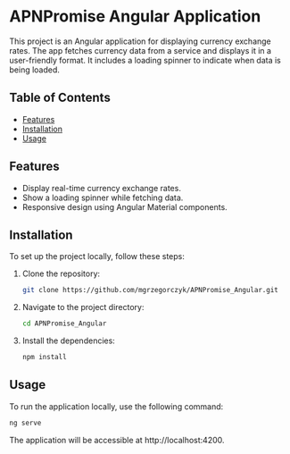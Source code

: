 # APNPromise Angular Application

This project is an Angular application for displaying currency exchange rates. The app fetches currency data from a service and displays it in a user-friendly format. It includes a loading spinner to indicate when data is being loaded.

## Table of Contents

- [Features](#features)
- [Installation](#installation)
- [Usage](#usage)

## Features

- Display real-time currency exchange rates.
- Show a loading spinner while fetching data.
- Responsive design using Angular Material components.

## Installation

To set up the project locally, follow these steps:

1. Clone the repository:
    ```bash
   git clone https://github.com/mgrzegorczyk/APNPromise_Angular.git
    ```
   
2. Navigate to the project directory:
   ```bash
   cd APNPromise_Angular
   ```

3. Install the dependencies:
   ```bash
   npm install
   ```

## Usage
To run the application locally, use the following command:

  ```bash
  ng serve
  ```

The application will be accessible at http://localhost:4200.
